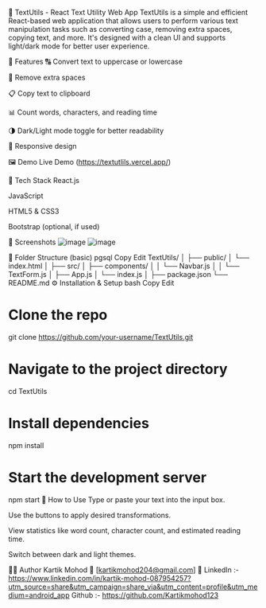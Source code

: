 📝 TextUtils - React Text Utility Web App
TextUtils is a simple and efficient React-based web application that allows users to perform various text manipulation tasks such as converting case, removing extra spaces, copying text, and more. It's designed with a clean UI and supports light/dark mode for better user experience.

🚀 Features
🔠 Convert text to uppercase or lowercase

🧹 Remove extra spaces

📋 Copy text to clipboard

📊 Count words, characters, and reading time

🌗 Dark/Light mode toggle for better readability

📱 Responsive design

🖼️ Demo
Live Demo (https://textutlils.vercel.app/)

🔧 Tech Stack
React.js

JavaScript

HTML5 & CSS3

Bootstrap (optional, if used)

📸 Screenshots
![image](https://github.com/user-attachments/assets/f49e33d1-a988-40ec-8265-c7b5e8c963f3)
![image](https://github.com/user-attachments/assets/836457b7-9bac-402a-9cbc-5a2af65c700d)



📁 Folder Structure (basic)
pgsql
Copy
Edit
TextUtils/
│
├── public/
│   └── index.html
│
├── src/
│   ├── components/
│   │   └── Navbar.js
│   │   └── TextForm.js
│   ├── App.js
│   └── index.js
│
├── package.json
└── README.md
⚙️ Installation & Setup
bash
Copy
Edit
# Clone the repo
git clone https://github.com/your-username/TextUtils.git

# Navigate to the project directory
cd TextUtils

# Install dependencies
npm install

# Start the development server
npm start
📌 How to Use
Type or paste your text into the input box.

Use the buttons to apply desired transformations.

View statistics like word count, character count, and estimated reading time.

Switch between dark and light themes.

🧑‍💻 Author
Kartik Mohod
📧 [kartikmohod204@gmail.com]
🔗 LinkedIn :- https://www.linkedin.com/in/kartik-mohod-087954257?utm_source=share&utm_campaign=share_via&utm_content=profile&utm_medium=android_app
    Github :- https://github.com/Kartikmohod123

